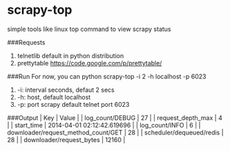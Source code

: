 scrapy-top
==========

simple tools like linux top command to view scrapy status

###Requests
1. telnetlib default in python distribution
2. prettytable https://code.google.com/p/prettytable/

###Run
For now, you can python scrapy-top -i 2 -h localhost -p 6023

1. -i: interval seconds, defaut 2 secs
2. -h: host, default localhost
3. -p: port scrapy default telnet port 6023

###Output
|                 Key                 |           Value            |
|           log_count/DEBUG           |             27             |
|         request_depth_max          |             4              |
|              start_time             | 2014-04-01 02:12:42.619696 |
|            log_count/INFO           |             6              |
| downloader/request_method_count/GET |             28             |
|       scheduler/dequeued/redis      |             28             |
|       downloader/request_bytes      |           12160            |
